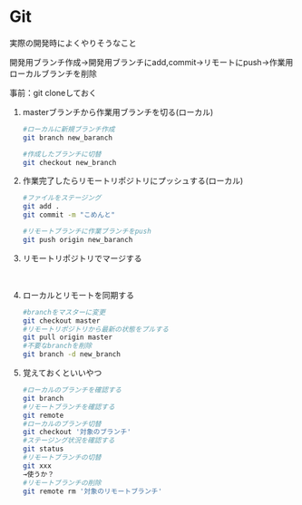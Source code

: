 
# Git

実際の開発時によくやりそうなこと

開発用ブランチ作成→開発用ブランチにadd,commit→リモートにpush→作業用ローカルブランチを削除

事前：git cloneしておく

1. masterブランチから作業用ブランチを切る(ローカル)

   ```bash
   #ローカルに新規ブランチ作成
   git branch new_baranch

   #作成したブランチに切替
   git checkout new_branch
   ```

2. 作業完了したらリモートリポジトリにプッシュする(ローカル)

    ```bash
   #ファイルをステージング
   git add .
   git commit -m "こめんと"

   #リモートブランチに作業ブランチをpush
   git push origin new_baranch
   ```

3. リモートリポジトリでマージする

<br>

4. ローカルとリモートを同期する

    ```bash
    #branchをマスターに変更
    git checkout master
    #リモートリポジトリから最新の状態をプルする
    git pull origin master
    #不要なbranchを削除
    git branch -d new_branch
    ```

5. 覚えておくといいやつ

    ```bash
    #ローカルのブランチを確認する
    git branch
    #リモートブランチを確認する
    git remote
    #ローカルのブランチ切替
    git checkout '対象のブランチ'
    #ステージング状況を確認する
    git status    
    #リモートブランチの切替
    git xxx
    →使うか？
    #リモートブランチの削除
    git remote rm '対象のリモートブランチ'
    ```

